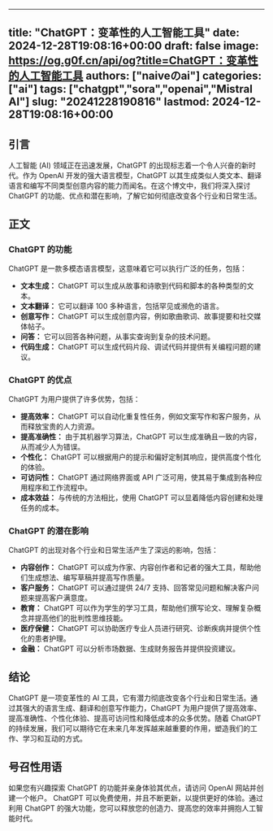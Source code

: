 
---
title: "ChatGPT：变革性的人工智能工具"
date: 2024-12-28T19:08:16+00:00
draft: false
image: https://og.g0f.cn/api/og?title=ChatGPT：变革性的人工智能工具
authors: ["naiveのai"]
categories: ["ai"]
tags: ["chatgpt","sora","openai","Mistral AI"]
slug: "20241228190816"
lastmod: 2024-12-28T19:08:16+00:00
---
## 引言

人工智能 (AI) 领域正在迅速发展，ChatGPT 的出现标志着一个令人兴奋的新时代。作为 OpenAI 开发的强大语言模型，ChatGPT 以其生成类似人类文本、翻译语言和编写不同类型创意内容的能力而闻名。在这个博文中，我们将深入探讨 ChatGPT 的功能、优点和潜在影响，了解它如何彻底改变各个行业和日常生活。

## 正文

### ChatGPT 的功能

ChatGPT 是一款多模态语言模型，这意味着它可以执行广泛的任务，包括：

- **文本生成：** ChatGPT 可以生成从故事和诗歌到代码和脚本的各种类型的文本。
- **文本翻译：** 它可以翻译 100 多种语言，包括罕见或濒危的语言。
- **创意写作：** ChatGPT 可以生成创意内容，例如歌曲歌词、故事提要和社交媒体帖子。
- **问答：** 它可以回答各种问题，从事实查询到复杂的技术问题。
- **代码生成：** ChatGPT 可以生成代码片段、调试代码并提供有关编程问题的建议。

### ChatGPT 的优点

ChatGPT 为用户提供了许多优势，包括：

- **提高效率：** ChatGPT 可以自动化重复性任务，例如文案写作和客户服务，从而释放宝贵的人力资源。
- **提高准确性：** 由于其机器学习算法，ChatGPT 可以生成准确且一致的内容，从而减少人为错误。
- **个性化：** ChatGPT 可以根据用户的提示和偏好定制其响应，提供高度个性化的体验。
- **可访问性：** ChatGPT 通过网络界面或 API 广泛可用，使其易于集成到各种应用程序和工作流程中。
- **成本效益：** 与传统的方法相比，使用 ChatGPT 可以显着降低内容创建和处理任务的成本。

### ChatGPT 的潜在影响

ChatGPT 的出现对各个行业和日常生活产生了深远的影响，包括：

- **内容创作：** ChatGPT 可以成为作家、内容创作者和记者的强大工具，帮助他们生成想法、编写草稿并提高写作质量。
- **客户服务：** ChatGPT 可以通过提供 24/7 支持、回答常见问题和解决客户问题来提高客户满意度。
- **教育：** ChatGPT 可以作为学生的学习工具，帮助他们撰写论文、理解复杂概念并提高他们的批判性思维技能。
- **医疗保健：** ChatGPT 可以协助医疗专业人员进行研究、诊断疾病并提供个性化的患者护理。
- **金融：** ChatGPT 可以分析市场数据、生成财务报告并提供投资建议。

## 结论

ChatGPT 是一项变革性的 AI 工具，它有潜力彻底改变各个行业和日常生活。通过其强大的语言生成、翻译和创意写作能力，ChatGPT 为用户提供了提高效率、提高准确性、个性化体验、提高可访问性和降低成本的众多优势。随着 ChatGPT 的持续发展，我们可以期待它在未来几年发挥越来越重要的作用，塑造我们的工作、学习和互动的方式。

## 号召性用语

如果您有兴趣探索 ChatGPT 的功能并亲身体验其优点，请访问 OpenAI 网站并创建一个帐户。 ChatGPT 可以免费使用，并且不断更新，以提供更好的体验。通过利用 ChatGPT 的强大功能，您可以释放您的创造力、提高您的效率并拥抱人工智能时代。